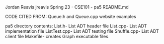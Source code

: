 Jordan Reavis
jreavis
Spring 23 - CSE101 - pa5
README.md

CODE CITED FROM: Queue.h and Queue.cpp website examples

pa5 directory contents:
List.h- List ADT header file
List.cpp- List ADT implementation file
ListTest.cpp- List ADT testing file
Shuffle.cpp- List ADT client file
Makefile- creates Graph executable files
